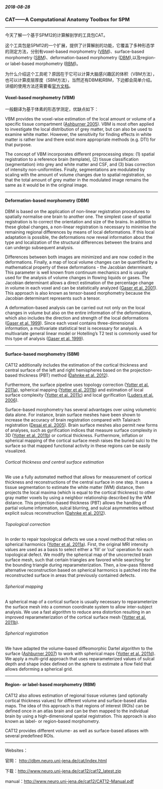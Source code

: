 ##### 2018-08-28 

### CAT——A Computational Anatomy Toolbox for SPM

---

今天了解一个基于SPM12的计算解剖学的工具包CAT。

这个工具包是SPM12的一个扩展，提供了计算解剖的功能，它覆盖了多种形态学的测定方法，分别有voxel-based morphometry ([VBM](http://dbm.neuro.uni-jena.de/cat/index.html#VBM))、surface-based morphometry ([SBM](http://dbm.neuro.uni-jena.de/cat/index.html#SBM))、deformation-based morphometry ([DBM](http://dbm.neuro.uni-jena.de/cat/index.html#DBM)),以及region- or label-based morphometry ([RBM](http://dbm.neuro.uni-jena.de/cat/index.html#RBM))。

为什么介绍这个工具呢？原因在于它可以计算大脑感兴趣区的体积（VBM方法），也可以计算皮层厚度（SBM方法），当然还有DBM和RBM，下边都会简单介绍。详细的使用方法还需要看[官方文档](http://www.neuro.uni-jena.de/cat12/CAT12-Manual.pdf)。

#### Voxel-based morphometry (VBM)

一般翻译为基于体素的形态学测定，优缺点如下：

VBM provides the voxel-wise estimation of the local amount or volume of a specific tissue compartment ([Ashburner 2005](http://sci-hub.tw/10.1016/j.neuroimage.2005.02.018)). VBM is most often applied to investigate the local distribution of grey matter, but can also be used to examine white matter. However, the sensitivity for finding effects in white matter is rather low and there exist more appropriate methods (e.g. DTI) for that purpose.

The concept of VBM incorporates different preprocessing steps: (1) spatial registration to a reference brain (template), (2) tissue classification (segmentation) into grey and white matter and CSF, and (3) bias correction of intensity non-uniformities. Finally, segmentations are modulated by scaling with the amount of volume changes due to spatial registration, so that the total amount of grey matter in the modulated image remains the same as it would be in the original image.

---

#### Deformation-based morphometry (DBM)

DBM is based on the application of non-linear registration procedures to spatially normalise one brain to another one. The simplest case of spatial registration is to correct the orientation and size of the brains. In addition to these global changes, a non-linear registration is necessary to minimise the remaining regional differences by means of local deformations. If this local adaptation is possible, the deformations now reveal information about the type and localization of the structural differences between the brains and can undergo subsequent analysis.

Differences between both images are minimized and are now coded in the deformations. Finally, a map of local volume changes can be quantified by a mathematical property of these deformations - the Jacobian determinant. This parameter is well known from continuum mechanics and is usually used for the analysis of volume changes in flowing liquids or gases. The Jacobian determinant allows a direct estimation of the percentage change in volume in each voxel and can be statistically analyzed ([Gaser et al. 2001](http://dbm.neuro.uni-jena.de/pdf-files/Gaser-NI01.pdf)). This approach is also known as tensor-based morphometry because the Jacobian determinant represents such a tensor.

A deformation-based analysis can be carried out not only on the local changes in volume but also on the entire information of the deformations, which also includes the direction and strength of the local deformations ([Gaser et al. 1999](http://dbm.neuro.uni-jena.de/pdf-files/Gaser-NI99.pdf)). Since each voxel contains three-dimensional information, a multivariate statistical test is necessary for analysis. A multivariate general linear model or Hotelling’s T2 test is commonly used for this type of analysis ([Gaser et al. 1999](http://dbm.neuro.uni-jena.de/pdf-files/Gaser-NI99.pdf)).

---

#### Surface-based morphometry (SBM)

CAT12 additionally includes the estimation of the cortical thickness and central surface of the left and right hemispheres based on the projection-based thickness (PBT) method ([Dahnke et al. 2012](http://dbm.neuro.uni-jena.de/pdf-files/Dahnke-NI12.pdf)).

Furthermore, the surface pipeline uses topology correction ([Yotter et al. 2011a](http://dbm.neuro.uni-jena.de/pdf-files/Yotter-HBM10.pdf)), spherical mapping ([Yotter et al. 2011b](http://dbm.neuro.uni-jena.de/pdf-files/Yotter-JoN10.pdf)) and estimation of local surface complexity ([Yotter et al. 2011c](http://dbm.neuro.uni-jena.de/pdf-files/Yotter-NI11.pdf)) and local gyrification ([Luders et al. 2006](http://dbm.neuro.uni-jena.de/pdf-files/Luders-NI06.pdf)).

Surface-based morphometry has several advantages over using volumetric data alone. For instance, brain surface meshes have been shown to increase the accuracy of brain registration compared with Talairach registration ([Desai et al. 2005](http://sci-hub.tw/10.1016/j.neuroimage.2005.03.024)). Brain surface meshes also permit new forms of analyses, such as gyrification indices that measure surface complexity in 3D ([Yotter et al. 2011b](http://dbm.neuro.uni-jena.de/pdf-files/Yotter-JoN10.pdf)) or cortical thickness. Furthermore, inflation or spherical mapping of the cortical surface mesh raises the buried sulci to the surface so that mapped functional activity in these regions can be easily visualized.

###### Cortical thickness and central surface estimation

We use a fully automated method that allows for measurement of cortical thickness and reconstructions of the central surface in one step. It uses a tissue segmentation to estimate the white matter (WM) distance, then projects the local maxima (which is equal to the cortical thickness) to other gray matter voxels by using a neighbor relationship described by the WM distance. This projection-based thickness (PBT) allows the handling of partial volume information, sulcal blurring, and sulcal asymmetries without explicit sulcus reconstruction ([Dahnke et al. 2012](http://dbm.neuro.uni-jena.de/pdf-files/Dahnke-NI12.pdf)).

###### Topological correction

In order to repair topological defects we use a novel method that relies on spherical harmonics ([Yotter et al. 2011a](http://dbm.neuro.uni-jena.de/pdf-files/Yotter-HBM10.pdf)). First, the original MRI intensity values are used as a basis to select either a ’fill’ or ’cut’ operation for each topological defect. We modify the spherical map of the uncorrected brain surface mesh, such that certain triangles are favored while searching for the bounding triangle during reparameterization. Then, a low-pass filtered alternative reconstruction based on spherical harmonics is patched into the reconstructed surface in areas that previously contained defects.

###### Spherical mapping

A spherical map of a cortical surface is usually necessary to reparameterize the surface mesh into a common coordinate system to allow inter-subject analysis. We use a fast algorithm to reduce area distortion resulting in an improved reparameterization of the cortical surface mesh ([Yotter et al. 2011b](http://dbm.neuro.uni-jena.de/pdf-files/Yotter-JoN10.pdf)).

###### Spherical registration

We have adapted the volume-based diffeomorphic Dartel algorithm to the surface ([Ashburner 2007](http://sci-hub.tw/10.1016/j.neuroimage.2007.07.007)) to work with spherical maps ([Yotter et al. 2011d](http://www.neuro.uni-jena.de/HBM2011/Yotter02.pdf)). We apply a multi-grid approach that uses reparameterized values of sulcal depth and shape index defined on the sphere to estimate a flow field that allows deforming a spherical grid.

---

#### Region- or label-based morphometry (RBM)

CAT12 also allows estimation of regional tissue volumes (and optionally cortical thickness values) for different volume and surface-based atlas maps. The idea of this approach is that regions of interest (ROIs) can be defined once in an atlas brain and can be then mapped to the individual brain by using a high-dimensional spatial registration. This approach is also known as label- or region-based morphometry.

CAT12 provides different volume- as well as surface-based atlases with several predefined ROIs.

---

Websites： 

官网： http://dbm.neuro.uni-jena.de/cat/index.html

下载：http://www.neuro.uni-jena.de/cat12/cat12_latest.zip

manual：http://www.neuro.uni-jena.de/cat12/CAT12-Manual.pdf